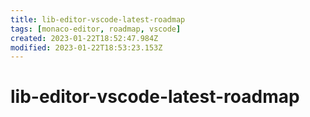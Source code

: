 ```yaml
---
title: lib-editor-vscode-latest-roadmap
tags: [monaco-editor, roadmap, vscode]
created: 2023-01-22T18:52:47.984Z
modified: 2023-01-22T18:53:23.153Z
---
```


# lib-editor-vscode-latest-roadmap





